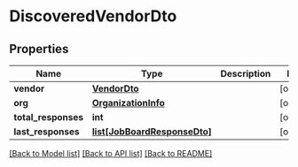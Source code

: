 # DiscoveredVendorDto

## Properties
Name | Type | Description | Notes
------------ | ------------- | ------------- | -------------
**vendor** | [**VendorDto**](VendorDto.md) |  | [optional] 
**org** | [**OrganizationInfo**](OrganizationInfo.md) |  | [optional] 
**total_responses** | **int** |  | [optional] 
**last_responses** | [**list[JobBoardResponseDto]**](JobBoardResponseDto.md) |  | [optional] 

[[Back to Model list]](../README.md#documentation-for-models) [[Back to API list]](../README.md#documentation-for-api-endpoints) [[Back to README]](../README.md)


